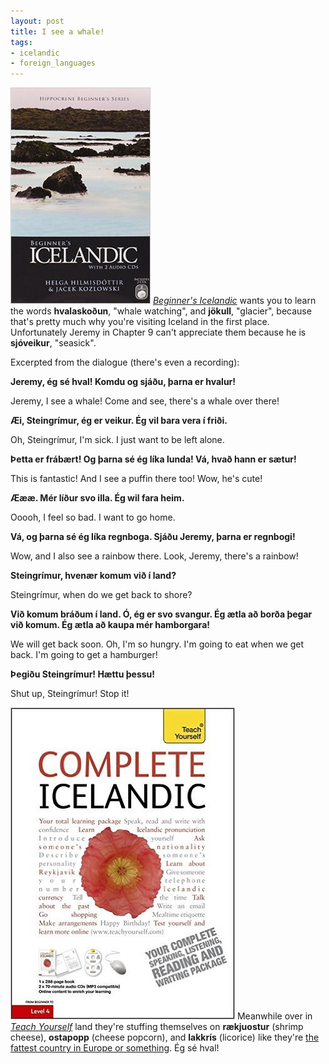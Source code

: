 ```yaml
---
layout: post
title: I see a whale!
tags:
- icelandic
- foreign_languages
---
```


[<img src="/images/covers/beginners-icelandic.jpg" 
class="notmycover-thumbnail" />](http://www.amazon.com/Beginners-Icelandic-Hippocrene-Helga-Hilmisdottir/dp/0781811910/ref=sr_1_1?s=books&ie=UTF8&qid=1455851663&sr=1-1&keywords=beginner%27s+icelandic) [*Beginner's Icelandic*](http://www.amazon.com/Beginners-Icelandic-Hippocrene-Helga-Hilmisdottir/dp/0781811910/ref=sr_1_1?s=books&ie=UTF8&qid=1455851663&sr=1-1&keywords=beginner%27s+icelandic) wants you to learn the words **hvalaskoðun**, "whale watching", and **jökull**, "glacier", because that's pretty much why you're visiting Iceland in the first place.  Unfortunately Jeremy in Chapter 9 can't appreciate them because he is **sjóveikur**, "seasick".

Excerpted from the dialogue (there's even a recording):

**Jeremy, ég sé hval!  Komdu og sjáðu, þarna er hvalur!**

Jeremy, I see a whale!  Come and see, there's a whale over there!

**Æi, Steingrímur, ég er veikur.  Ég vil bara vera í friði.**

Oh, Steingrímur, I'm sick.  I just want to be left alone.

**Þetta er frábært!  Og þarna sé ég líka lunda!  Vá, hvað hann er sætur!**

This is fantastic!  And I see a puffin there too!  Wow, he's cute!

**Æææ.  Mér líður svo illa.  Ég wil fara heim.**

Ooooh, I feel so bad.  I want to go home.



**Vá, og þarna sé ég líka regnboga.  Sjáðu Jeremy, þarna er regnbogi!**

Wow, and I also see a rainbow there.  Look, Jeremy, there's a rainbow!

**Steingrímur, hvenær komum við í land?**

Steingrímur, when do we get back to shore?

**Við komum bráðum í land.  Ó, ég er svo svangur.  Ég ætla að borða þegar við komum.  Ég ætla að kaupa mér hamborgara!**

We will get back soon.  Oh, I'm so hungry.  I'm going to eat when we get back.  I'm going to get a hamburger!

**Þegiðu Steingrímur!  Hættu þessu!**

Shut up, Steingrímur!  Stop it!

[<img src="/images/covers/complete-icelandic-teach-yourself.jpg" 
class="notmycover-thumbnail" />](http://www.amazon.com/Complete-Icelandic-Beginner-Intermediate-Course/dp/144410537X) Meanwhile over in [*Teach Yourself*](http://www.amazon.com/Complete-Icelandic-Beginner-Intermediate-Course/dp/144410537X) land they're stuffing themselves on **rækjuostur** (shrimp cheese), **ostapopp** (cheese popcorn), and **lakkrís** (licorice) like they're [the fattest country in Europe or something]( http://icelandmag.visir.is/article/icelandic-women-biggest-western-europe).  Ég sé hval!

